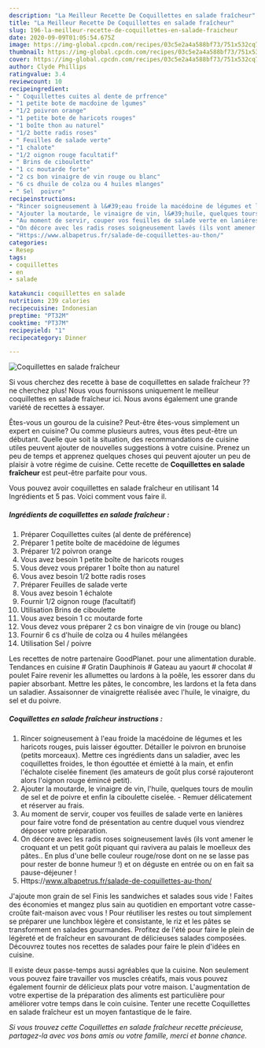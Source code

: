 ```yaml
---
description: "La Meilleur Recette De Coquillettes en salade fraîcheur"
title: "La Meilleur Recette De Coquillettes en salade fraîcheur"
slug: 196-la-meilleur-recette-de-coquillettes-en-salade-fraicheur
date: 2020-09-09T01:05:54.675Z
image: https://img-global.cpcdn.com/recipes/03c5e2a4a588bf73/751x532cq70/coquillettes-en-salade-fraicheur-photo-principale-de-la-recette.jpg
thumbnail: https://img-global.cpcdn.com/recipes/03c5e2a4a588bf73/751x532cq70/coquillettes-en-salade-fraicheur-photo-principale-de-la-recette.jpg
cover: https://img-global.cpcdn.com/recipes/03c5e2a4a588bf73/751x532cq70/coquillettes-en-salade-fraicheur-photo-principale-de-la-recette.jpg
author: Clyde Phillips
ratingvalue: 3.4
reviewcount: 10
recipeingredient:
- " Coquillettes cuites al dente de prfrence"
- "1 petite bote de macdoine de lgumes"
- "1/2 poivron orange"
- "1 petite bote de haricots rouges"
- "1 boîte thon au naturel"
- "1/2 botte radis roses"
- " Feuilles de salade verte"
- "1 chalote"
- "1/2 oignon rouge facultatif"
- " Brins de ciboulette"
- "1 cc moutarde forte"
- "2 cs bon vinaigre de vin rouge ou blanc"
- "6 cs dhuile de colza ou 4 huiles mlanges"
- " Sel  poivre"
recipeinstructions:
- "Rincer soigneusement à l&#39;eau froide la macédoine de légumes et les haricots rouges, puis laisser égoutter. Détailler le poivron en brunoise (petits morceaux). Mettre ces ingrédients dans un saladier, avec les coquillettes froides, le thon égouttée et émietté à la main, et enfin l&#39;échalote ciselée finement (les amateurs de goût plus corsé rajouteront alors l&#39;oignon rouge émincé petit)."
- "Ajouter la moutarde, le vinaigre de vin, l&#39;huile, quelques tours de moulin de sel et de poivre et enfin la ciboulette ciselée. Remuer délicatement et réserver au frais."
- "Au moment de servir, couper vos feuilles de salade verte en lanières pour faire votre fond de présentation au centre duquel vous viendrez déposer votre préparation."
- "On décore avec les radis roses soigneusement lavés (ils vont amener le croquant et un petit goût piquant qui ravivera au palais le moelleux des pâtes.. En plus d&#39;une belle couleur rouge/rose dont on ne se lasse pas pour rester de bonne humeur !) et on déguste en entrée ou on en fait sa pause-déjeuner !"
- "Https://www.albapetrus.fr/salade-de-coquillettes-au-thon/"
categories:
- Resep
tags:
- coquillettes
- en
- salade

katakunci: coquillettes en salade 
nutrition: 239 calories
recipecuisine: Indonesian
preptime: "PT32M"
cooktime: "PT37M"
recipeyield: "1"
recipecategory: Dinner

---
```



![Coquillettes en salade fraîcheur](https://img-global.cpcdn.com/recipes/03c5e2a4a588bf73/751x532cq70/coquillettes-en-salade-fraicheur-photo-principale-de-la-recette.jpg)

Si vous cherchez des recette à base de coquillettes en salade fraîcheur ?? ne cherchez plus! Nous vous fournissons uniquement le meilleur coquillettes en salade fraîcheur ici. Nous avons également une grande variété de recettes à essayer.

Êtes-vous un gourou de la cuisine? Peut-être êtes-vous simplement un expert en cuisine? Ou comme plusieurs autres, vous êtes peut-être un débutant. Quelle que soit la situation, des recommandations de cuisine utiles peuvent ajouter de nouvelles suggestions à votre cuisine. Prenez un peu de temps et apprenez quelques choses qui peuvent ajouter un peu de plaisir à votre régime de cuisine. Cette recette de <strong> Coquillettes en salade fraîcheur </strong> est peut-être parfaite pour vous.

<!--inarticleads1-->

Vous pouvez avoir coquillettes en salade fraîcheur en utilisant 14 Ingrédients et 5 pas. Voici comment vous faire il.

##### Ingrédients de coquillettes en salade fraîcheur :

1. Préparer  Coquillettes cuites (al dente de préférence)
1. Préparer 1 petite boîte de macédoine de légumes
1. Préparer 1/2 poivron orange
1. Vous avez besoin 1 petite boîte de haricots rouges
1. Vous devez vous préparer 1 boîte thon au naturel
1. Vous avez besoin 1/2 botte radis roses
1. Préparer  Feuilles de salade verte
1. Vous avez besoin 1 échalote
1. Fournir 1/2 oignon rouge (facultatif)
1. Utilisation  Brins de ciboulette
1. Vous avez besoin 1 cc moutarde forte
1. Vous devez vous préparer 2 cs bon vinaigre de vin (rouge ou blanc)
1. Fournir 6 cs d&#39;huile de colza ou 4 huiles mélangées
1. Utilisation  Sel / poivre


Les recettes de notre partenaire GoodPlanet. pour une alimentation durable. Tendances en cuisine # Gratin Dauphinois # Gateau au yaourt # chocolat # poulet Faire revenir les allumettes ou lardons à la poêle, les essorer dans du papier absorbant. Mettre les pâtes, le concombre, les lardons et la feta dans un saladier. Assaisonner de vinaigrette réalisée avec l&#39;huile, le vinaigre, du sel et du poivre. 

<!--inarticleads2-->

##### Coquillettes en salade fraîcheur instructions :

1. Rincer soigneusement à l&#39;eau froide la macédoine de légumes et les haricots rouges, puis laisser égoutter. Détailler le poivron en brunoise (petits morceaux). Mettre ces ingrédients dans un saladier, avec les coquillettes froides, le thon égouttée et émietté à la main, et enfin l&#39;échalote ciselée finement (les amateurs de goût plus corsé rajouteront alors l&#39;oignon rouge émincé petit).
1. Ajouter la moutarde, le vinaigre de vin, l&#39;huile, quelques tours de moulin de sel et de poivre et enfin la ciboulette ciselée. - Remuer délicatement et réserver au frais.
1. Au moment de servir, couper vos feuilles de salade verte en lanières pour faire votre fond de présentation au centre duquel vous viendrez déposer votre préparation.
1. On décore avec les radis roses soigneusement lavés (ils vont amener le croquant et un petit goût piquant qui ravivera au palais le moelleux des pâtes.. En plus d&#39;une belle couleur rouge/rose dont on ne se lasse pas pour rester de bonne humeur !) et on déguste en entrée ou on en fait sa pause-déjeuner !
1. Https://www.albapetrus.fr/salade-de-coquillettes-au-thon/


J&#39;ajoute mon grain de sel Finis les sandwiches et salades sous vide ! Faites des économies et mangez plus sain au quotidien en emportant votre casse-croûte fait-maison avec vous ! Pour réutiliser les restes ou tout simplement se préparer une lunchbox légère et consistante, le riz et les pâtes se transforment en salades gourmandes. Profitez de l&#39;été pour faire le plein de légèreté et de fraîcheur en savourant de délicieuses salades composées. Découvrez toutes nos recettes de salades pour faire le plein d&#39;idées en cuisine. 

<!--inarticleads1-->

<p>
Il existe deux passe-temps aussi agréables que la cuisine. Non seulement vous pouvez faire travailler vos muscles créatifs, mais vous pouvez également fournir de délicieux plats pour votre maison. L'augmentation de votre expertise de la préparation des aliments est particulière pour améliorer votre temps dans le coin cuisine. Tenter une recette Coquillettes en salade fraîcheur est un moyen fantastique de le faire.
</p>

<p>
<i>Si vous trouvez cette Coquillettes en salade fraîcheur recette précieuse, partagez-la avec vos bons amis ou votre famille, merci et bonne chance.</i>
</p>
